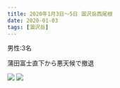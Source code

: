 ```yaml
---
title: 2020年1月3日〜5日 涸沢岳西尾根
date: 2020-01-03
tags: [涸沢岳]
---
```

男性:3名

蒲田富士直下から悪天候で撤退

![](/2020/01/03/20200103-2/1.jpg)
![](/2020/01/03/20200103-2/2.jpg)
